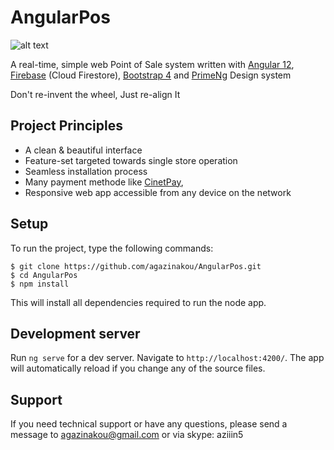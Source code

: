 # AngularPos

![alt text](https://raw.githubusercontent.com/agazinakou/angularpos/master/screenshot.png)

A real-time, simple web Point of Sale system written with [Angular 12](https://angular.io/), [Firebase](http://firebase.com/) (Cloud Firestore), [Bootstrap 4](https://getbootstrap.com/) and [PrimeNg](https://primefaces.org/primeng/) Design system

Don't re-invent the wheel, Just re-align It

## Project Principles

- A clean & beautiful interface
- Feature-set targeted towards single store operation
- Seamless installation process
- Many payment methode like [CinetPay](https://cinetpay.com/), 
- Responsive web app accessible from any device on the network

## Setup
To run the project, type the following commands:

``` 
$ git clone https://github.com/agazinakou/AngularPos.git
$ cd AngularPos
$ npm install 
```

This will install all dependencies required to run the node app.

## Development server
Run `ng serve` for a dev server. Navigate to `http://localhost:4200/`. The app will automatically reload if you change any of the source files.

## Support
If you need technical support or have any questions, please send a message to agazinakou@gmail.com or via skype: aziiin5